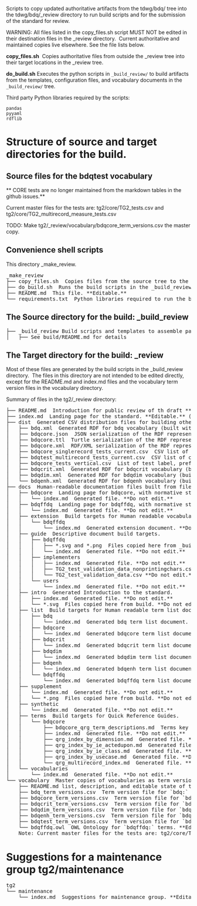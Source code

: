 Scripts to copy updated authoritative artifacts from the tdwg/bdq/ tree into the tdwg/bdq/_review directory to run build scripts and for the submission of the standard for review.

WARNING: All files listed in the copy_files.sh script MUST NOT be edited in their destination files in the _review directory.  Current authoritative and maintained copies live elsewhere.  See the file lists below.

**copy_files.sh**  Copies authoritative files from outside the _review tree into their target locations in the _review tree.

**do_build.sh** Executes the python scripts in `_build_review/` to build artifacts from the templates, configuration files, and vocabulary documents in the `_build_review/` tree.

Third party Python libraries required by the scripts:
```
pandas
pyyaml
rdflib
```

# Structure of source and target directories for the build.

## Source files for the bdqtest vocabulary

** CORE tests are no longer maintained from the markdown tables in the github issues.** 

Current master files for the tests are: tg2/core/TG2_tests.csv and  tg2/core/TG2_multirecord_measure_tests.csv 

TODO: Make tg2/_review/vocabulary/bdqcore_term_versions.csv the master copy.

## Convenience shell scripts 

This directory \_make_review.

<pre>
_make_review
├── copy_files.sh  Copies files from the source tree to the target tree. **Editable.**
├── do_build.sh  Runs the build scripts in the _build_review directory. **Editable.**
├── README.md  This file. **Editable.**
└── requirements.txt  Python libraries required to run the build scripts. **Editable.**
</pre>

## The Source directory for the build: \_build_review

<pre>
├── _build_review Build scripts and templates to assemble pages.
│   ├── See build/README.md for details
</pre>

## The Target directory for the build: \_review

Most of these files are generated by the build scripts in the _build_review directory.  The files in this directory are not intended to be edited directly, except for the README.md and index.md files and the vocabulary term version files in the vocabulary directory.

Summary of files in the tg2/\_review directory: 

<pre>
├── README.md  Introduction for public review of th draft **Editable.**
├── index.md  Landing page for the standard. **Editable.** (the references are embedded in this file)
├── dist  Generated CSV distribution files for building other artifacts.
│   ├── bdq.xml  Generated RDF for bdq vocabulary (built with draft_build-termlist.py).
│   ├── bdqcore.json  JSON serialization of the RDF representation of test descriptions, built by kurator-ffdq from bdq/tg2/core/TG2_tests.csv as bdq/tg2/core/TG2_tests.ttl.
│   ├── bdqcore.ttl  Turtle serialization of the RDF representation of test descriptions, built by kurator-ffdq from bdq/tg2/core/TG2_tests.csv as bdq/tg2/core/TG2_tests.ttl.
│   ├── bdqcore.xml  RDF/XML serialization of the RDF representation of test descriptions, built by kurator-ffdq from bdq/tg2/core/TG2_tests.csv as bdq/tg2/core/TG2_tests.xml.
│   ├── bdqcore_singlerecord_tests_current.csv  CSV list of current bdqcore SingleRecord tests, for the convenience of implementers.  Produced by _make_review/copy_files.sh
│   ├── bdqtest_multirecord_tests_current.csv  CSV list of current bdqcore MultiRecord tests, for the convenience of implementers.  Produced by _make_review/copy_files.sh
│   ├── bdqcore_tests_vertical.csv  List of test label, prefLabel, and fully qualified name.
│   ├── bdqcrit.xml  Generated RDF for bdqcrit vocabulary (built with draft_build-termlist.py).
│   ├── bdqdim.xml  Generated RDF for bdqdim vocabulary (built with draft_build-termlist.py).
│   └── bdqenh.xml  Generated RDF for bdqenh vocabulary (built with draft_build-termlist.py).
├── docs  Human-readable documentation files built from files in build directory.
│   ├── bdqcore  Landing page for bdqcore, with normative statements.
│   │   └── index.md  Generated file. **Do not edit.**
│   ├── bdqffdq  Landing page for bdqffdq, with normative statements.
│   │   └── index.md  Generated file. **Do not edit.**
│   ├── extension  Build targets for Human readable vocabulary extension documents.
│   │   └── bdqffdq
│   │       └── index.md  Generated extension document. **Do not edit.**
│   ├── guide  Descriptive document build targets.
│   │   ├── bdqffdq 
│   │   │   ├── *.svg and *.png  Files copied here from _build_review. **Do not edit.**
│   │   │   └── index.md  Generated file. **Do not edit.**
│   │   ├── implementers
│   │   │   ├── index.md  Generated file. **Do not edit.**
│   │   │   ├── TG2_test_validation_data_nonprintingchars.csv **Do not edit.**
│   │   │   └── TG2_test_validation_data.csv **Do not edit.**
│   │   └── users
│   │       └── index.md  Generated file. **Do not edit.**
│   ├── intro  Generated Introduction to the standard.
│   │   ├── index.md  Generated file. **Do not edit.**
│   │   └── *.svg  Files copied here from build. **Do not edit.**
│   ├── list  Build targets for Human readable term list documents. **Do not edit.**
│   │   ├── bdq
│   │   │   └── index.md  Generated bdq term list document. **Do not edit.**
│   │   ├── bdqcore
│   │   │   └── index.md  Generated bdqcore term list document. **Do not edit.**
│   │   ├── bdqcrit
│   │   │   └── index.md  Generated bdqcrit term list document. **Do not edit.**
│   │   ├── bdqdim
│   │   │   └── index.md  Generated bdqdim term list document. **Do not edit.**
│   │   ├── bdqenh
│   │   │   └── index.md  Generated bdqenh term list document. **Do not edit.**
│   │   └── bdqffdq
│   │       └── index.md  Generated bdqffdq term list document. **Do not edit.**
│   ├── supplement
│   │   └── index.md  Generated file. **Do not edit.**
│   │   └── *.png  Files copied here from build. **Do not edit.**
│   ├── synthetic
│   │   └── index.md  Generated file. **Do not edit.**
│   ├── terms  Build targets for Quick Reference Guides.
│   │   └── bdqcore
│   │       ├── bdqcore_qrg_term_descriptions.md  Terms key for index.md. Generated file. **Do not edit.**
│   │       ├── index.md  Generated file. **Do not edit.**
│   │       ├── qrg_index_by_dimension.md  Generated file. **Do not edit.**
│   │       ├── qrg_index_by_ie_actedupon.md  Generated file. **Do not edit.**
│   │       ├── qrg_index_by_ie_class.md  Generated file. **Do not edit.**
│   │       ├── qrg_index_by_usecase.md  Generated file. **Do not edit.**
│   │       └── qrg_multirecord_index.md  Generated file. **Do not edit.**
│   └── vocabularies
│       └── index.md  Generated file. **Do not edit.**
└── vocabulary  Master copies of vocabularies as term version files (and an OWL file).
    ├── README.md list, description, and editable state of the vocabulary files
	├── bdq_term_versions.csv  Term version file for `bdq:` supplemental vocabulary. **Editable.**
	├── bdqcore_term_versions.csv  Term version file for `bdqcore:` Core vocabulary. **Editable.**
	├── bdqcrit_term_versions.csv  Term version file for `bdqcrit:` Criterion vocabulary. **Editable.**
	├── bdqdim_term_versions.csv  Term version file for `bdqdim:` Dimension vocabulary. **Editable.**
	├── bdqenh_term_versions.csv  Term version file for `bdqenh:` Enhancement vocabulary. **Editable.**
	├── bdqtest_term_versions.csv  Term version file for `bdqtest:`  Produced by _make_review/copy_files.sh ** Do Not Edit.**
	└── bdqffdq.owl  OWL Ontology for `bdqffdq:` terms. **Edit with Protégé or VERY carefully with a text editor.**
	Note: Current master files for the tests are: tg2/core/TG2_tests.csv and  tg2/core/TG2_multirecord_measure_tests.csv 
</pre>

# Suggestions for a maintenance group tg2/maintenance

<pre>
tg2 
└── maintenance
    └── index.md  Suggestions for maintenance group. **Editable.**
</pre>
